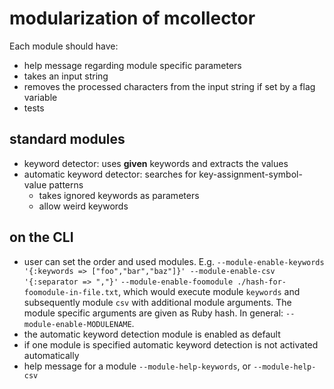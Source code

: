# modularization of mcollector

Each module should have:

- help message regarding module specific parameters
- takes an input string
- removes the processed characters from the input string
  if set by a flag variable
- tests

## standard modules

- keyword detector: uses **given** keywords and extracts the values
- automatic keyword detector: searches for key-assignment-symbol-value patterns
  - takes ignored keywords as parameters
  - allow weird keywords


## on the CLI

- user can set the order and used modules. E.g. `--module-enable-keywords '{:keywords => ["foo","bar","baz"]}' --module-enable-csv '{:separator => ","}'`
  `--module-enable-foomodule ./hash-for-foomodule-in-file.txt`,
  which would execute module `keywords` and subsequently module `csv` with additional module arguments. The module specific arguments
  are given as Ruby hash. In general: `--module-enable-MODULENAME`.
- the automatic keyword detection module is enabled as default
- if one module is specified automatic keyword detection is not activated automatically
- help message for a module `--module-help-keywords`, or `--module-help-csv`
